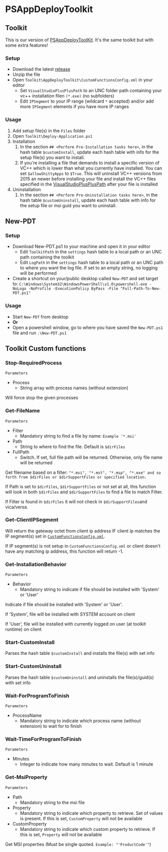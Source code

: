 ﻿# PSAppDeployToolkit

## Toolkit

This is our version of [PSAppDeployToolKit](https://github.com/PSAppDeployToolkit/PSAppDeployToolkit). It's the same toolkit but with some extra features!

### Setup

- Download the latest [release](https://github.com/vtfk/PSAppDeployToolkit/releases)
- Unzip the file
- Open `Toolkit\AppDeployToolkit\CustomFunctionsConfig.xml` in your editor
    - Set `VisualStudioPlusPlusPath` to an UNC folder path containing your vc++ installation filen `(*.exe)` (no subfolders)
    - Edit `IPSegment` to your IP range (wildcard `*` accepted) and/or add more `IPSegment` elements if you have more IP ranges

### Usage

1. Add setup file(s) in the `Files` folder
1. Open `Toolkit\Deploy-Application.ps1`
1. Installation
    1. In the section `## <Perform Pre-Installation tasks here>`, in the hash table `$customInstall`, update each hash table with info for the setup file(s) you want to install.
    1. If you're installing a file that demands to install a specific version of VC++ which is lower than what you currently have installed. You can set `$allowShittyApps` to `$True`. This will uninstall VC++ versions from 2015 an newer before installing your file and install the VC++ files specified in the [VisualStudioPlusPlusPath](https://github.com/vtfk/PSAppDeployToolkit#setup) after your file is installed
1. Uninstallation
    1. In the section `## <Perform Pre-Uninstallation tasks here>`, in the hash table `$customUninstall`, update each hash table with info for the setup file or msi guid you want to uninstall.

## New-PDT

### Setup

- Download New-PDT.ps1 to your machine and open it in your editor
    - Edit `ToolkitPath` in the `settings` hash table to a local path or an UNC path containing the toolkit
    - Edit `LogPath` in the `settings` hash table to a local path or an UNC path to where you want the log file. If set to an empty string, no logging will be performed
- Create a shortcut on your/public desktop called `New-PDT` and set target to: `C:\Windows\System32\WindowsPowerShell\v1.0\powershell.exe -NoLogo -NoProfile -ExecutionPolicy ByPass -File "Full-Path-To-New-PDT.ps1"`

### Usage

- Start `New-PDT` from desktop
- **Or** 
- Open a powershell window, go to where you have saved the `New-PDT.ps1` file and run `.\New-PDT.ps1`

## Toolkit Custom functions

### Stop-RequiredProcess

`Parameters`
- Process
    - String array with process names (without extension)

Will force stop the given processes

### Get-FileName

`Parameters`
- Filter
    - Mandatory string to find a file by name: `Example '*.msi'`
- Path
    - String to where to find the file. Default is `$dirFiles`
- FullPath
    - Switch. If set, full file path will be returned. Otherwise, only file name will be returned

Get filename based on a filter: `"*.msi", "*.mst", "*.msp", "*.exe" and so forth from $dirFiles or $dirSupportFiles or specified location.`

If Path is set to `$dirFiles`, `$dirSupportFiles` or not set at all, this function will look in both `$dirFiles` and `$dirSupportFiles` to find a file to match Filter.

If Filter is found in `$dirFiles` it will not check in `$dirSupportFiles`and vica/versa.

### Get-ClientIPSegment

Will return the gateway octet from client ip address IF client ip matches the IP segment(s) set in [`CustomFunctionsConfig.xml`](https://github.com/vtfk/PSAppDeployToolkit#setup).

If IP segment(s) is not setup in `CustomFunctionsConfig.xml` or client doesn't have any matching ip address, this function will return -1.

### Get-InstallationBehavior

`Parameters`
- Behavior
    - Mandatory string to indicate if file should be installed with 'System' or 'User'

Indicate if file should be installed with 'System' or 'User'.

If 'System', file will be installed with SYSTEM account on client

If 'User', file will be installed with currently logged on user (at toolkit runtime) on client

### Start-CustomInstall

Parses the hash table `$customInstall` and installs the file(s) with set info

### Start-CustomUninstall

Parses the hash table `$customUninstall` and uninstalls the file(s)/guid(s) with set info

### Wait-ForProgramToFinish

`Parameters`
- ProcessName
    - Mandatory string to indicate which process name (without extension) to wait for to finish

### Wait-TimeForProgramToFinish

`Parameters`
- Minutes
    - Integer to indicate how many minutes to wait. Default is 1 minute

### Get-MsiProperty

`Parameters`
- Path
    - Mandatory string to the msi file
- Property
    - Mandatory string to indicate which property to retrieve. Set of values is present. If this is set, `CustomProperty` will not be available
- CustomProperty
    - Mandatory string to indicate which custom property to retrieve. If this is set, `Property` will not be available

Get MSI properties (Must be single quoted. `Example: "'ProductCode'"`)